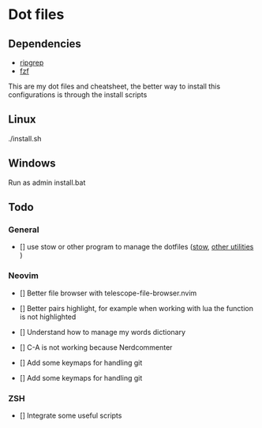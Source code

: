# Dot files

## Dependencies
- [ripgrep](https://github.com/BurntSushi/ripgrep)
- [fzf](https://github.com/junegunn/fzf) 



This are my dot files and cheatsheet, the better way to install this
configurations is through the install scripts

## Linux
./install.sh

## Windows
Run as admin install.bat

## Todo
### General
- [] use stow or other program to manage the dotfiles ([stow](https://www.gnu.org/software/stow/), [other utilities](https://dotfiles.github.io/utilities/) )

### Neovim
- [] Better file browser with telescope-file-browser.nvim
- [] Better pairs highlight, for example when working with lua the function is not highlighted
- [] Understand how to manage my words dictionary 
- [] C-A is not working because Nerdcommenter
- [] Add some keymaps for handling git

- [] Add some keymaps for handling git
### ZSH
- [] Integrate some useful scripts
